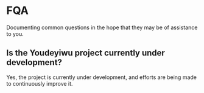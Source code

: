 # FQA

Documenting common questions in the hope that they may be of assistance to you.

## Is the Youdeyiwu project currently under development?

Yes, the project is currently under development, and efforts are being made to continuously improve it.

